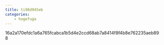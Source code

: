 ```yaml
---
title: ti98d945eb
categories:
    - hogefuga
---
```

16a2a170efdc1a6a765fcabca1b5d4e2ccd68ab7a8414f8f4b8e762235aeb898